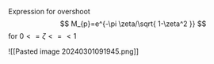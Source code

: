 Expression for overshoot
$$
M_{p}=e^{-\pi \zeta/\sqrt{ 1-\zeta^2 }}
$$
for $0<=\zeta<=<1$


![[Pasted image 20240301091945.png]]